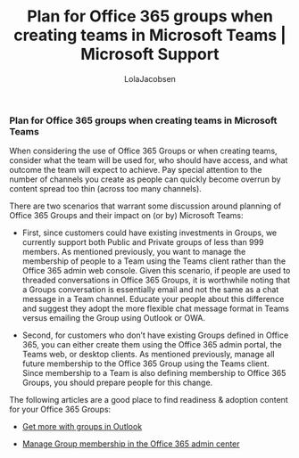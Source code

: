 ﻿---
title: Plan for Office 365 groups when creating teams in Microsoft Teams | Microsoft Support
author: LolaJacobsen
ms.author: lolaj
manager: serdars
ms.date: 09/25/2017
ms.topic: article
ms.service: msteams
description: Learn the decisions you should make when planning for Office 365 groups such as choosing Public and Private groups, using the Teams client or the Office 365 admin web console, and how to educate your Teams about using conversations.
Set_Free_Tag: Strat_MT_TeamsAdmin
---

### Plan for Office 365 groups when creating teams in Microsoft Teams

When considering the use of Office 365 Groups or when creating teams, consider what the team will be used for, who should have access, and what outcome the team will expect to achieve. Pay special attention to the number of channels you create as people can quickly become overrun by content spread too thin (across too many channels).

There are two scenarios that warrant some discussion around planning of Office 365 Groups and their impact on (or by) Microsoft Teams:

-   First, since customers could have existing investments in Groups, we currently support both Public and Private groups of less than 999 members. As mentioned previously, you want to manage the membership of people to a Team using the Teams client rather than the Office 365 admin web console. Given this scenario, if people are used to threaded conversations in Office 365 Groups, it is worthwhile noting that a Groups conversation is essentially email and not the same as a chat message in a Team channel. Educate your people about this difference and suggest they adopt the more flexible chat message format in Teams versus emailing the Group using Outlook or OWA.

-   Second, for customers who don’t have existing Groups defined in Office 365, you can either create them using the Office 365 admin portal, the Teams web, or desktop clients. As mentioned previously, manage all future membership to the Office 365 Group using the Teams client. Since membership to a Team is also defining membership to Office 365 Groups, you should prepare people for this change.

The following articles are a good place to find readiness & adoption content for your Office 365 Groups:

-   [Get more with groups in Outlook](https://support.office.com/en-us/article/Get-more-with-Office-365-Groups-in-Outlook-93132800-5b11-49de-8cc2-605b6075b2b9)

<!-- -->

-   [Manage Group membership in the Office 365 admin center](https://support.office.com/en-us/article/Manage-Group-membership-in-the-Office-365-admin-center-e186d224-a324-4afa-8300-0e4fc0c3000a)
